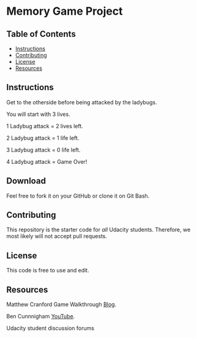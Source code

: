 # Memory Game Project

## Table of Contents

* [Instructions](#instructions)
* [Contributing](#contributing)
* [License](#license)
* [Resources](#resources)


## Instructions

Get to the otherside before being attacked by the ladybugs.

You will start with 3 lives.

1 Ladybug attack = 2 lives left.

2 Ladybug attack = 1 life left.

3 Ladybug attack = 0 life left.

4 Ladybug attack = Game Over!


## Download

Feel free to fork it on your GitHub or clone it on Git Bash. 

## Contributing

This repository is the starter code for _all_ Udacity students. Therefore, we most likely will not accept pull requests. 

## License

This code is free to use and edit.

## Resources

Matthew Cranford Game Walkthrough [Blog](https://matthewcranford.com/arcade-game-walkthrough-part-1-starter-code-breakdown/).


Ben Cunnnigham [YouTube](https://www.youtube.com/watch?time_continue=10&v=7PHhRrjgTDA).

Udacity student discussion forums